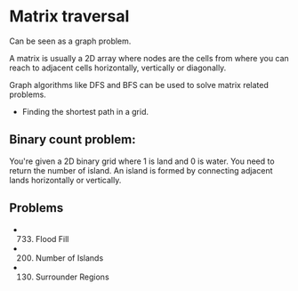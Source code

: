 # Matrix traversal

Can be seen as a graph problem.

A matrix is usually a 2D array where nodes are the cells from where you can reach to adjacent cells horizontally,
vertically or diagonally.

Graph algorithms like DFS and BFS can be used to solve matrix related problems.

- Finding the shortest path in a grid.

## Binary count problem:

You're given a 2D binary grid where 1 is land and 0 is water.
You need to return the number of island.
An island is formed by connecting adjacent lands horizontally or vertically.

## Problems

- 733. Flood Fill
- 200. Number of Islands
- 130. Surrounder Regions
